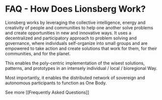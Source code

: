 # FAQ - How Does Lionsberg Work?

Lionsberg works by leveraging the collective intelligence, energy and creativity of people and communities to help one another solve problems and create opportunities in new and innovative ways. It uses a decentralized and participatory approach to problem solving and governance, where individuals self-organize into small groups and are empowered to take action and create solutions that work for them, for their communities, and for the planet. 

This enables the poly-centric implementation of the wisest solutions, patterns, and prototypes in an intensely individual / local / bioregional Way. 

Most importantly, it enables the distributed network of sovereign and autonomous participants to function as One Body. 

See more [[Frequently Asked Questions]]  